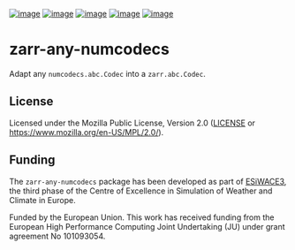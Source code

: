 [![image](https://img.shields.io/github/actions/workflow/status/juntyr/zarr-any-numcodecs/ci.yml?branch=main)](https://github.com/juntyr/zarr-any-numcodecs/actions/workflows/ci.yml?query=branch%3Amain)
[![image](https://img.shields.io/pypi/v/zarr-any-numcodecs.svg)](https://pypi.python.org/pypi/zarr-any-numcodecs)
[![image](https://img.shields.io/pypi/l/zarr-any-numcodecs.svg)](https://github.com/juntyr/zarr-any-numcodecs/blob/main/LICENSE)
[![image](https://img.shields.io/pypi/pyversions/zarr-any-numcodecs.svg)](https://pypi.python.org/pypi/zarr-any-numcodecs)
[![image](https://readthedocs.org/projects/zarr-any-numcodecs/badge/?version=latest)](https://zarr-any-numcodecs.readthedocs.io/en/latest/?badge=latest)

# zarr-any-numcodecs

Adapt any `numcodecs.abc.Codec` into a `zarr.abc.Codec`.

## License

Licensed under the Mozilla Public License, Version 2.0 ([LICENSE](LICENSE) or https://www.mozilla.org/en-US/MPL/2.0/).


## Funding

The `zarr-any-numcodecs` package has been developed as part of [ESiWACE3](https://www.esiwace.eu), the third phase of the Centre of Excellence in Simulation of Weather and Climate in Europe.

Funded by the European Union. This work has received funding from the European High Performance Computing Joint Undertaking (JU) under grant agreement No 101093054.
